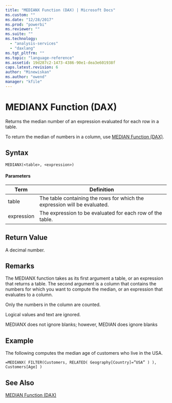 ```yaml
---
title: "MEDIANX Function (DAX) | Microsoft Docs"
ms.custom: ""
ms.date: "12/28/2017"
ms.prod: "powerbi"
ms.reviewer: ""
ms.suite: ""
ms.technology: 
  - "analysis-services"
  - "daxlang"
ms.tgt_pltfrm: ""
ms.topic: "language-reference"
ms.assetid: 19d287c2-1473-4386-90e1-dea3e601938f
caps.latest.revision: 6
author: "Minewiskan"
ms.author: "owend"
manager: "kfile"
---
```

# MEDIANX Function (DAX)
  
Returns the median number of an expression evaluated for each row in a table.  
  
To return the median of numbers in a column, use [MEDIAN Function &#40;DAX&#41;](median-function-dax.md).  
  
## Syntax  
  
```  
MEDIANX(<table>, <expression>)  
```  
  
#### Parameters  
  
|Term|Definition|  
|--------|--------------|  
|table|The table containing the rows for which the expression will be evaluated.|  
|expression|The expression to be evaluated for each row of the table.|  
  
## Return Value  
A decimal number.  
  
## Remarks  
The MEDIANX function takes as its first argument a table, or an expression that returns a table. The second argument is a column that contains the numbers for which you want to compute the median, or an expression that evaluates to a column.  
  
Only the numbers in the column are counted. 

Logical values and text are ignored.

MEDIANX does not ignore blanks; however, MEDIAN does ignore blanks  
  
## Example  
The following computes the median age of customers who live in the USA.  
  
```  
=MEDIANX( FILTER(Customers, RELATED( Geography[Country]=”USA” ) ), Customers[Age] )  
```  
  
## See Also  
[MEDIAN Function &#40;DAX&#41;](median-function-dax.md)  
  

